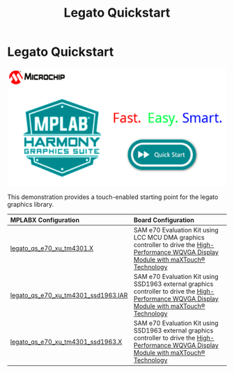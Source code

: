﻿---
parent: Example Applications
title: Legato Quickstart
nav_order: 1
---

# Legato Quickstart

![](./../../docs/html/legato_quickstart.png)

This demonstration provides a touch-enabled starting point for the legato graphics library.

|MPLABX Configuration|Board Configuration|
|:-------------------|:------------------|
|[legato\_qs\_e70\_xu\_tm4301.X](./firmware/legato_qs_e70_xu_tm4301b.X/readme.md)|SAM e70 Evaluation Kit using LCC MCU DMA graphics controller to drive the [High-Performance WQVGA Display Module with maXTouch® Technology](https://www.microchip.com/DevelopmentTools/ProductDetails/PartNO/AC320005-4)|
|[legato\_qs\_e70\_xu\_tm4301\_ssd1963.IAR](./firmware/legato_qs_e70_xu_tm4301b_ssd1963.IAR/readme.md)|SAM e70 Evaluation Kit using SSD1963 external graphics controller to drive the [High-Performance WQVGA Display Module with maXTouch® Technology](https://www.microchip.com/DevelopmentTools/ProductDetails/PartNO/AC320005-4)|
|[legato\_qs\_e70\_xu\_tm4301\_ssd1963.X](./firmware/legato_qs_e70_xu_tm4301b_ssd1963.X/readme.md)|SAM e70 Evaluation Kit using SSD1963 external graphics controller to drive the [High-Performance WQVGA Display Module with maXTouch® Technology](https://www.microchip.com/DevelopmentTools/ProductDetails/PartNO/AC320005-4)|
